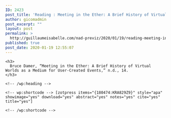 ```yaml
---
ID: 2423
post_title: 'Reading : Meeting in the Ether: A Brief History of Virtual Worlds as a Medium for User-Created Events'
author: gicomadmin
post_excerpt: ""
layout: post
permalink: >
  http://guillaumeisabelle.com/nad-previz/2020/01/19/reading-meeting-in-the-ether-a-brief-history-of-virtual-worlds-as-a-medium-for-user-created-events/
published: true
post_date: 2020-01-19 12:55:07
---
```

<!-- wp:paragraph -->



<!-- /wp:paragraph -->

<!-- wp:group -->

<div class="wp-block-group">
  <div class="wp-block-group__inner-container">
    <!-- wp:heading {"level":3} -->
    
    <h3>
      Bruce Damer, “Meeting in the Ether: A Brief History of Virtual Worlds as a Medium for User-Created Events,” n.d., 14.
    </h3>
    
    <!-- /wp:heading -->
    
    <!-- wp:shortcode --> [zotpress items="{180474:KRA829Z9}" style="apa" showimage="yes" download="yes" abstract="yes" notes="yes" cite="yes" title="yes"] 
    
    <!-- /wp:shortcode -->
  </div>
</div>

<!-- /wp:group -->